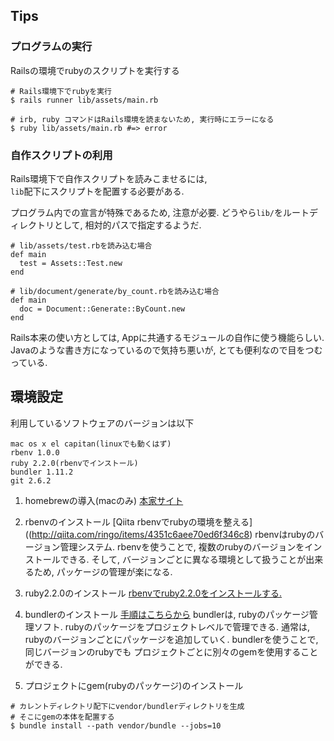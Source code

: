 ## Tips
### プログラムの実行

Railsの環境でrubyのスクリプトを実行する
```
# Rails環境下でrubyを実行
$ rails runner lib/assets/main.rb

# irb, ruby コマンドはRails環境を読まないため, 実行時にエラーになる
$ ruby lib/assets/main.rb #=> error
```

### 自作スクリプトの利用
Rails環境下で自作スクリプトを読みこませるには,   
``lib``配下にスクリプトを配置する必要がある. 

プログラム内での宣言が特殊であるため, 注意が必要. 
どうやら``lib/``をルートディレクトリとして, 
相対的パスで指定するようだ. 

```
# lib/assets/test.rbを読み込む場合
def main
  test = Assets::Test.new
end

# lib/document/generate/by_count.rbを読み込む場合
def main
  doc = Document::Generate::ByCount.new
end
```

Rails本来の使い方としては, Appに共通するモジュールの自作に使う機能らしい.  
Javaのような書き方になっているので気持ち悪いが, とても便利なので目をつむっている.

## 環境設定

利用しているソフトウェアのバージョンは以下
```
mac os x el capitan(linuxでも動くはず)
rbenv 1.0.0
ruby 2.2.0(rbenvでインストール)
bundler 1.11.2
git 2.6.2
```

1. homebrewの導入(macのみ)
  [本家サイト](http://brew.sh/index_ja.html)

2. rbenvのインストール
  [Qiita rbenvでrubyの環境を整える]((http://qiita.com/ringo/items/4351c6aee70ed6f346c8)
  rbenvはrubyのバージョン管理システム. 
  rbenvを使うことで, 複数のrubyのバージョンをインストールできる.
  そして, バージョンごとに異なる環境として扱うことが出来るため, 
  パッケージの管理が楽になる.  

  
3. ruby2.2.0のインストール
  [rbenvでruby2.2.0をインストールする.  ](http://dev.classmethod.jp/server-side/language/build-ruby-environment-by-rbenv/)

4. bundlerのインストール
  [手順はこちらから](http://qiita.com/tokimari/items/51ac63a1fe244b819aea)
  bundlerは, rubyのパッケージ管理ソフト. 
  rubyのパッケージをプロジェクトレベルで管理できる.
  通常は, rubyのバージョンごとにパッケージを追加していく. 
  bundlerを使うことで, 同じバージョンのrubyでも
  プロジェクトごとに別々のgemを使用することができる. 
  
5. プロジェクトにgem(rubyのパッケージ)のインストール
```
# カレントディレクトリ配下にvendor/bundlerディレクトリを生成
# そこにgemの本体を配置する
$ bundle install --path vendor/bundle --jobs=10
```

